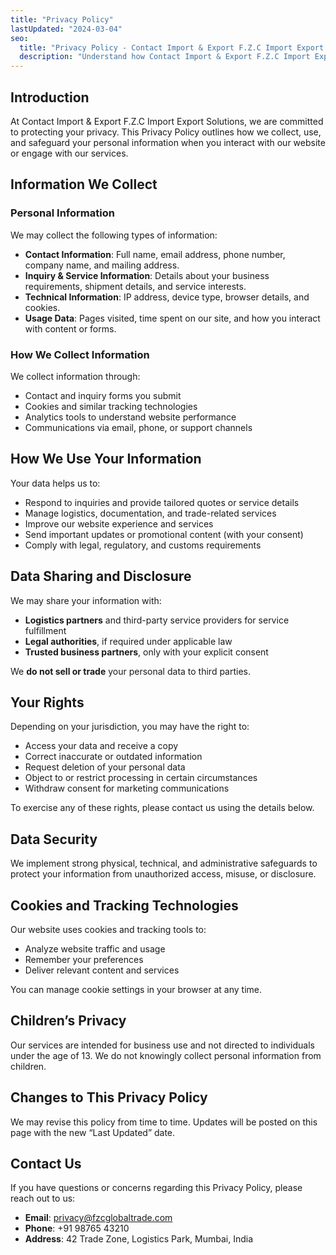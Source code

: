 ```yaml
---
title: "Privacy Policy"
lastUpdated: "2024-03-04"
seo:
  title: "Privacy Policy - Contact Import & Export F.Z.C Import Export Solutions"
  description: "Understand how Contact Import & Export F.Z.C Import Export Solutions collects, uses, and safeguards your information in accordance with international data protection standards."
---
```


## Introduction

At Contact Import & Export F.Z.C Import Export Solutions, we are committed to protecting your privacy. This Privacy Policy outlines how we collect, use, and safeguard your personal information when you interact with our website or engage with our services.

## Information We Collect

### Personal Information

We may collect the following types of information:

- **Contact Information**: Full name, email address, phone number, company name, and mailing address.
- **Inquiry & Service Information**: Details about your business requirements, shipment details, and service interests.
- **Technical Information**: IP address, device type, browser details, and cookies.
- **Usage Data**: Pages visited, time spent on our site, and how you interact with content or forms.

### How We Collect Information

We collect information through:

- Contact and inquiry forms you submit
- Cookies and similar tracking technologies
- Analytics tools to understand website performance
- Communications via email, phone, or support channels

## How We Use Your Information

Your data helps us to:

- Respond to inquiries and provide tailored quotes or service details
- Manage logistics, documentation, and trade-related services
- Improve our website experience and services
- Send important updates or promotional content (with your consent)
- Comply with legal, regulatory, and customs requirements

## Data Sharing and Disclosure

We may share your information with:

- **Logistics partners** and third-party service providers for service fulfillment
- **Legal authorities**, if required under applicable law
- **Trusted business partners**, only with your explicit consent

We **do not sell or trade** your personal data to third parties.

## Your Rights

Depending on your jurisdiction, you may have the right to:

- Access your data and receive a copy
- Correct inaccurate or outdated information
- Request deletion of your personal data
- Object to or restrict processing in certain circumstances
- Withdraw consent for marketing communications

To exercise any of these rights, please contact us using the details below.

## Data Security

We implement strong physical, technical, and administrative safeguards to protect your information from unauthorized access, misuse, or disclosure.

## Cookies and Tracking Technologies

Our website uses cookies and tracking tools to:

- Analyze website traffic and usage
- Remember your preferences
- Deliver relevant content and services

You can manage cookie settings in your browser at any time.

## Children’s Privacy

Our services are intended for business use and not directed to individuals under the age of 13. We do not knowingly collect personal information from children.

## Changes to This Privacy Policy

We may revise this policy from time to time. Updates will be posted on this page with the new “Last Updated” date.

## Contact Us

If you have questions or concerns regarding this Privacy Policy, please reach out to us:

- **Email**: privacy@fzcglobaltrade.com  
- **Phone**: +91 98765 43210  
- **Address**: 42 Trade Zone, Logistics Park, Mumbai, India
